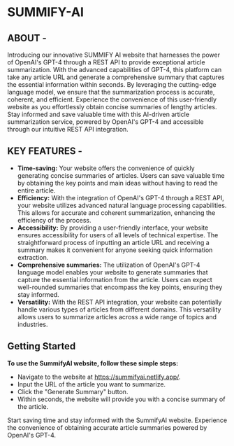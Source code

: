 # SUMMIFY-AI
## ABOUT -
Introducing our innovative SUMMIFY AI website that harnesses the power of OpenAI's GPT-4 through a REST API to provide exceptional article summarization. With the advanced capabilities of GPT-4, this platform can take any article URL and generate a comprehensive summary that captures the essential information within seconds. By leveraging the cutting-edge language model, we ensure that the summarization process is accurate, coherent, and efficient. Experience the convenience of this user-friendly website as you effortlessly obtain concise summaries of lengthy articles. Stay informed and save valuable time with this AI-driven article summarization service, powered by OpenAI's GPT-4 and accessible through our intuitive REST API integration.
## KEY FEATURES - 
* **Time-saving:** 
Your website offers the convenience of quickly generating concise summaries of articles. Users can save valuable time by obtaining the key points and main ideas without having to read the entire article.
* **Efficiency:** 
With the integration of OpenAI's GPT-4 through a REST API, your website utilizes advanced natural language processing capabilities. This allows for accurate and coherent summarization, enhancing the efficiency of the process.
* **Accessibility:**
By providing a user-friendly interface, your website ensures accessibility for users of all levels of technical expertise. The straightforward process of inputting an article URL and receiving a summary makes it convenient for anyone seeking quick information extraction.
* **Comprehensive summaries:**
The utilization of OpenAI's GPT-4 language model enables your website to generate summaries that capture the essential information from the article. Users can expect well-rounded summaries that encompass the key points, ensuring they stay informed.
* **Versatility:** 
With the REST API integration, your website can potentially handle various types of articles from different domains. This versatility allows users to summarize articles across a wide range of topics and industries.
## Getting Started
**To use the SummifyAI website, follow these simple steps:**

* Navigate to the website at https://summifyai.netlify.app/.
* Input the URL of the article you want to summarize.
* Click the "Generate Summary" button.
* Within seconds, the website will provide you with a concise summary of the article.

Start saving time and stay informed with the SummifyAI website. Experience the convenience of obtaining accurate article summaries powered by OpenAI's GPT-4.




